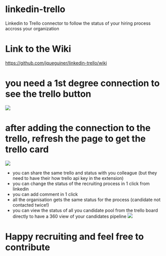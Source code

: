 # linkedin-trello
Linkedin to Trello connector to follow the status of your hiring process accross your organization

# Link to the Wiki
https://github.com/jqueguiner/linkedin-trello/wiki

# you need a 1st degree connection to see the trello button
![](https://storage.gra3.cloud.ovh.net/v1/AUTH_8fd430a3849e412080fa33d2ab6b00ee/github-guides/Add_to_Trello.png)

# after adding the connection to the trello, refresh the page to get the trello card
![](https://storage.gra3.cloud.ovh.net/v1/AUTH_8fd430a3849e412080fa33d2ab6b00ee/github-guides/card.png)



* you can share the same trello and status with you colleague (but they need to have their how trello api key in the extension)
* you can change the status of the recruiting process in 1 click from linkedin
* you can add comment in 1 click
* all the organisation gets the same status for the process (candidate not contacted twice!)
* you can view the status of all you candidate pool from the trello board directly to have a 360 view of your candidates pipeline
![](https://storage.gra3.cloud.ovh.net/v1/AUTH_8fd430a3849e412080fa33d2ab6b00ee/github-guides/dashboard.png)

# Happy recruiting and feel free to contribute
